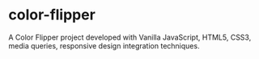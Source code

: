 # color-flipper
A Color Flipper project developed with Vanilla JavaScript, HTML5, CSS3, media queries, responsive design integration techniques.
